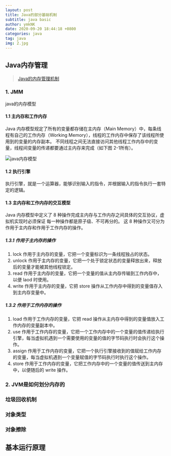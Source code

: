 ```yaml
---
layout: post
title: Java的部分基础机制
subtitle: java basic
author: ymkNK
date: 2020-09-20 18:44:18 +0800
categories: java
tag: java
img: 2.jpg
---
```

## Java内存管理
>[Java的内存管理机制](https://www.cnblogs.com/steffen/p/11368018.html)


### 1. JMM
java的内存模型

#### 1.1 主内存和工作内存
Java 内存模型规定了所有的变量都存储在主内存（Main Memory）中，每条线程有自己的工作内存（Working Memory），线程的工作内存中保存了该线程所使用到的变量的内存副本。
不同线程之间无法直接访问其他线程工作内存中的变量，线程间变量的传递都要通过主内存来完成（如下图 2-1所有）。

![java内存模型](https://lllovol.oss-cn-beijing.aliyuncs.com/assets/img/Java%E5%86%85%E5%AD%98%E7%AE%A1%E7%90%86/648037-20190817202020256-687819291.png)

#### 1.2 执行引擎
执行引擎，就是一个运算器，能够识别输入的指令，并根据输入的指令执行一套特定的逻辑。

#### 1.3 主内存和工作内存的交互模型
Java 内存模型中定义了 8 种操作完成主内存与工作内存之间具体的交互协议，虚拟机实现时必须保证 每一种操作都是原子级、不可再分的。
这 8 种操作又可分为作用于主内存和作用于工作内存的操作。

##### 1.3.1 作用于主内存的操作
1. lock 作用于主内存的变量，它把一个变量标识为一条线程独占的状态。
2. unlock 作用于主内存的变量，它把一个处于锁定状态的变量释放出来，释放后的变量才能被其他线程锁定。
3. read 作用于主内存的变量，它把一个变量的值从主内存传输到工作内存中，以便 laod 时使用。
4. write 作用于主内存的变量，它把 store 操作从工作内存中得到的变量值存入到主内存变量中。

##### 1.3.2 作用于工作内存的操作
1. load 作用于工作内存的变量，它把 read 操作从主内存中得到的变量值放入工作内存的变量副本中。
2. use 作用于工作内存的变量，它把一个工作内存中的一个变量的值传递给执行引擎，每当虚拟机遇到一个需要使用的变量的值的字节码执行时会执行这个操作。
3. assign 作用于工作内存的变量，它把一个执行引擎接收到的值赋给工作内存的变量，每当虚拟机遇到一个变量赋值的字节码执行时执行这个操作。
4. store 作用于工作内存的变量，它把工作内存中的一个变量的值传送到主内存中，以便随后的 write 操作。

### 2. JVM是如何划分内存的


### 垃圾回收机制

### 对象类型

### 对象擦除

## 基本运行原理
